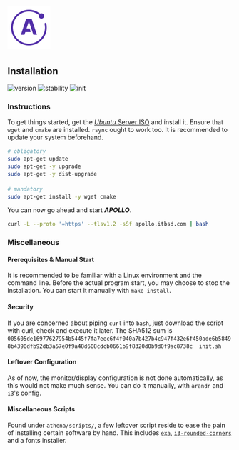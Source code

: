 # ![Apollo Logo](athena/docs/apollo_logo.png)

## Installation

![version](https://img.shields.io/badge/version-v2.0.0-1A1D23.svg) ![stability](https://img.shields.io/badge/stability-unstable-FBB444.svg) ![init](https://img.shields.io/badge/init-v0.1.1-2B303B.svg)

[//]: # (Explains the installation process of APOLLO)
[//]: # (version 0.1.2)

### Instructions

To get things started, get the [_Ubuntu_ Server ISO](https://ubuntu.com/download/server) and install it. Ensure that `wget` and `cmake` are installed. `rsync` ought to work too. It is recommended to update your system beforehand.

``` BASH
# obligatory
sudo apt-get update
sudo apt-get -y upgrade
sudo apt-get -y dist-upgrade

# mandatory
sudo apt-get install -y wget cmake
```

You can now go ahead and start ***APOLLO***.

``` BASH
curl -L --proto '=https' --tlsv1.2 -sSf apollo.itbsd.com | bash
```

### Miscellaneous

#### Prerequisites & Manual Start

It is recommended to be familiar with a Linux environment and the command line. Before the actual program start, you may choose to stop the installation. You can start it manually with `make install`.

#### Security

If you are concerned about piping `curl` into `bash`, just download the script with curl, check and execute it later. The SHA512 sum is `005605de16977627954b5445f7fa7eec6f4f040a7b427b4c947f432e6f450ade6b58498b4390dfb92db3a57e0f9a48d608cdcb0661b9f8320d0b9d0f9ac8738c  init.sh`

#### Leftover Configuration

As of now, the monitor/display configuration is not done automatically, as this would not make much sense. You can do it manually, with `arandr` and `i3`'s config.

#### Miscellaneous Scripts

Found under `athena/scripts/`, a few leftover script reside to ease the pain of installing certain software by hand. This includes [`exa`](https://the.exa.website/), [`i3-rounded-corners`](https://github.com/terroo/i3-radius) and a fonts installer.
